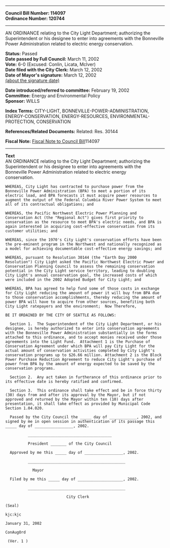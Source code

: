 * * * * *  
  
**Council Bill Number: [](#h0)[](#h2)114097**   
**Ordinance Number: 120744**  
  
* * * * *  
  
AN ORDINANCE relating to the City Light Department; authorizing the Superintendent or his designee to enter into agreements with the Bonneville Power Administration related to electric energy conservation.  
  
**Status:** Passed   
**Date passed by Full Council:** March 11, 2002   
**Vote:** 6-0 (Excused: Conlin, Licata, McIver)   
**Date filed with the City Clerk:** March 12, 2002   
**Date of Mayor's signature:** March 12, 2002   
[(about the signature date)](/~public/approvaldate.htm)   
  
  
**Date introduced/referred to committee:** February 19, 2002   
**Committee:** Energy and Environmental Policy   
**Sponsor:** WILLS   
  
**Index Terms:** CITY-LIGHT, BONNEVILLE-POWER-ADMINISTRATION, ENERGY-CONSERVATION, ENERGY-RESOURCES, ENVIRONMENTAL-PROTECTION, CONSERVATION  
  
**References/Related Documents:** Related: Res. 30144  
  
**Fiscal Note:** [Fiscal Note to Council Bill](http://clerk.seattle.gov/~public/fnote/114097.htm)[](#h1)[](#h3)114097  
  
* * * * *  
  
**Text**  
    AN ORDINANCE  relating to the City Light Department; authorizing the  
    Superintendent or his designee to enter into agreements with the  
    Bonneville Power Administration related to electric energy  
    conservation.  
  
    WHEREAS, City Light has contracted to purchase power from the  
    Bonneville Power Administration (BPA) to meet a portion of its  
    electric load, and BPA forecasts it must acquire power resources to  
    augment the output of the Federal Columbia River Power System to meet  
    all of its contractual obligations; and  
  
    WHEREAS, the Pacific Northwest Electric Power Planning and  
    Conservation Act (the "Regional Act") gives first priority to  
    conservation as the resource to meet BPA's electric needs, and BPA is  
    again interested in acquiring cost-effective conservation from its  
    customer utilities; and  
  
    WHEREAS, since the 1970's City Light's conservation efforts have been  
    the pre-eminent program in the Northwest and nationally recognized as  
    a model for achieving documentable cost-effective energy savings; and  
  
    WHEREAS, pursuant to Resolution 30144 (the "Earth Day 2000  
    Resolution") City Light asked the Pacific Northwest Electric Power and  
    Conservation Planning Council to assess the remaining conservation  
    potential in the City Light service territory, leading to doubling  
    City Light's annual conservation goal, the increased costs of which  
    were included in the 2002 Adopted Budget for City Light; and  
  
    WHEREAS, BPA has agreed to help fund some of those costs in exchange  
    for City Light reducing the amount of power it will buy from BPA due  
    to those conservation accomplishments, thereby reducing the amount of  
    power BPA will have to acquire from other sources, benefiting both  
    City Light ratepayers and the environment;  Now Therefore,  
  
    BE IT ORDAINED BY THE CITY OF SEATTLE AS FOLLOWS:  
  
      Section 1.  The Superintendent of the City Light Department, or his  
    designee, is hereby authorized to enter into conservation agreements  
    with the Bonneville Power Administration substantially in the forms  
    attached to this ordinance, and to accept monies received under those  
    agreements into the Light Fund.  Attachment 1 is the Purchase of  
    Conservation Agreement under which BPA will pay City Light for the  
    actual amount of conservation activities completed by City Light's  
    conservation programs up to $26.66 million. Attachment 2 is the Block  
    Power Purchase Reduction Agreement to reduce City Light's purchase of  
    power from BPA by the amount of energy expected to be saved by the  
    conservation programs.  
  
      Section 2.  Any act taken in furtherance of this ordinance prior to  
    its effective date is hereby ratified and confirmed.  
  
      Section 3.  This ordinance shall take effect and be in force thirty  
    (30) days from and after its approval by the Mayor, but if not  
    approved and returned by the Mayor within ten (10) days after  
    presentation, it shall take effect as provided by Municipal Code  
    Section 1.04.020.  
  
      Passed by the City Council the _____ day of ____________, 2002, and  
    signed by me in open session in authentication of its passage this  
    _____ day of _________________, 2002.  
  
              _____________________________________  
  
              President _______ of the City Council  
  
      Approved by me this _____ day of _________________, 2002.  
  
              ___________________________________________  
  
                Mayor  
  
      Filed by me this _____ day of ____________________, 2002.  
  
              ___________________________________________  
  
                               City Clerk  
  
    (Seal)  
  
    kjc:kjc  
  
    January 31, 2002  
  
    ConAugOrd  
  
     (Ver. 1 )  
